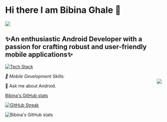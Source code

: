 # Hi there I am Bibina Ghale 👋 #
![](https://komarev.com/ghpvc/?username=BibinG)

## ✨An enthusiastic Android Developer with a passion for crafting robust and user-friendly mobile applications✨ ##
<p align="left" dir="auto"><a target="_blank" rel="noopener noreferrer nofollow" href="https://camo.githubusercontent.com/7c468dc559d70c1c3f2d1396d08713b405d8b2327ad2729f7eb7122ba75e3c83/68747470733a2f2f736b696c6c69636f6e732e6465762f69636f6e733f693d6b6f746c696e2c6b746f722c6772617068716c2c6865726f6b752c696465612c737072696e672c706f7374677265732c6769742c6769746875622c626173682c646f636b65722c74732c616e64726f6964267065726c696e653d3136"><img src="https://camo.githubusercontent.com/7c468dc559d70c1c3f2d1396d08713b405d8b2327ad2729f7eb7122ba75e3c83/68747470733a2f2f736b696c6c69636f6e732e6465762f69636f6e733f693d6b6f746c696e2c6b746f722c6772617068716c2c6865726f6b752c696465612c737072696e672c706f7374677265732c6769742c6769746875622c626173682c646f636b65722c74732c616e64726f6964267065726c696e653d3136" alt="Tech Stack" data-canonical-src="https://skillicons.dev/icons?i=kotlin,ktor,graphql,heroku,idea,spring,postgres,git,github,bash,docker,ts,android&amp;perline=16" >
</a> 

</p>

 *📱 Mobile Development Skills:*<br>  <img align="right" src="https://camo.githubusercontent.com/4cb9b98860a01e6a93c5b3eb5fd5a0ae409731635562552752b75ff17b4b2167/68747470733a2f2f6d656469612e67697068792e636f6d2f6d656469612f4d3967624264396e6244724f5475314d71782f67697068792e676966" data-canonical-src="https://media.giphy.com/media/M9gbBd9nbDrOTu1Mqx/giphy.gif" style="max-width: 100%; display: inline-block;" data-target="animated-image.originalImage">
<!-- * Proficient in Java and Kotlin, the core languages for Android app development.*<br>
 * Experience with Android SDK, Android Studio, and Gradle for building and optimizing applications.*<br>
 * Knowledge of architectural patterns such as MVVM, MVP, and Clean Architecture.*<br>
 * Familiarity with RESTful APIs and integration of backend services.*<br>
 * Expertise in designing responsive UIs following Material Design guidelines.*<br>
 * Experience with version control using Git, ensuring smooth collaboration and project management.*<br>
 *  Adept at debugging, testing, and performance optimization for seamless user experiences.. *<br>
 -->

 💬 Ask me about Android.<br>



[Bibina's GitHub stats](https://github-readme-stats.vercel.app/api?username=BibinaG&theme=dark&show_icons=true)
<!--[Bibina's GitHub stats](https://github-readme-stats.vercel.app/api?username=BibinaG&show_icons=true&theme=merko)
-->
[![GitHub Streak](https://streak-stats.demolab.com/?user=BibinaG&theme=highcontrast)](https://git.io/streak-stats)

![Bibina's GitHub stats](https://github-readme-stats.vercel.app/api?username=BibinaG&show_icons=true&theme=radical)




 





<!--
**BibinaGhale** is a ✨ _special_ ✨ repository because its `README.md` (this file) appears on your GitHub profile.

Here are some ideas to get you started:

**I’m currently  learning **
- 🌱📱 Mobile Development Skills:



- 👯 I’m looking to collaborate on ...
- 🤔 I’m looking for help with ...
- 💬 Ask me about ...
- 📫 How to reach me: ...
- 😄 Pronouns: ...
- ⚡ Fun fact: ...
-->
